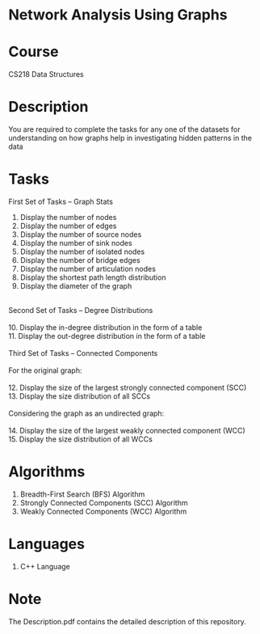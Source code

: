 # Network Analysis Using Graphs
# Course
CS218	Data Structures <br />

# Description

You are required to complete the tasks for any one of the datasets for understanding on how graphs help in investigating hidden patterns in the data
 
# Tasks
First Set of Tasks – Graph Stats <br />
1. Display the number of nodes <br />
2. Display the number of edges <br />
3. Display the number of source nodes <br /> 
4. Display the number of sink nodes <br />
5. Display the number of isolated nodes <br />
6. Display the number of bridge edges <br />
7. Display the number of articulation nodes <br />
8. Display the shortest path length distribution <br />
9. Display the diameter of the graph <br />
<br />
Second Set of Tasks – Degree Distributions <br />
<br />
10. Display the in-degree distribution in the form of a table <br /> 
11. Display the out-degree distribution in the form of a table <br />
<br />
Third Set of Tasks – Connected Components <br />
<br />
For the original graph: <br />
<br />
12. Display the size of the largest strongly connected component (SCC) <br /> 
13. Display the size distribution of all SCCs <br />
<br />
Considering the graph as an undirected graph: <br />
<br />
14. Display the size of the largest weakly connected component (WCC) <br /> 
15. Display the size distribution of all WCCs <br />

# Algorithms

1. Breadth-First Search (BFS) Algorithm <br />
2. Strongly Connected Components (SCC) Algorithm <br />
3. Weakly Connected Components (WCC) Algorithm <br />
 
# Languages
1. C++ Language <br />

# Note
The Description.pdf contains the detailed description of this repository. <br />
